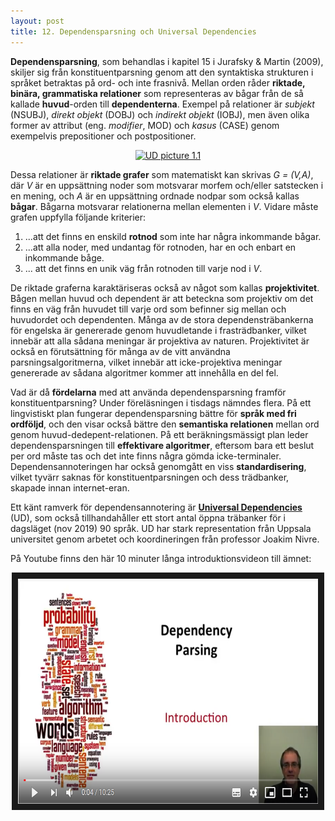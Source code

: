 ```yaml
---
layout: post
title: 12. Dependensparsning och Universal Dependencies
---
```


**Dependensparsning**, som behandlas i kapitel 15 i Jurafsky & Martin (2009), skiljer sig från konstituentparsning genom att den syntaktiska strukturen i språket betraktas på ord- och inte frasnivå. Mellan orden råder **riktade, binära, grammatiska relationer** som representeras av bågar från de så kallade **huvud**-orden till **dependenterna**. Exempel på relationer är *subjekt* (NSUBJ), *direkt objekt* (DOBJ) och *indirekt objekt* (IOBJ), men även olika former av attribut (eng. *modifier*, MOD) och *kasus* (CASE) genom exempelvis prepositioner och postpositioner.

<p align="center">
<a title="Tjo3ya [CC BY-SA 4.0 (https://creativecommons.org/licenses/by-sa/4.0)], via Wikimedia Commons" href="https://commons.wikimedia.org/wiki/File:UD_picture_1.1.jpg"><img width="128" alt="UD picture 1.1" src="https://upload.wikimedia.org/wikipedia/commons/e/e9/UD_picture_1.1.jpg"></a>
</p>

Dessa relationer är **riktade grafer** som matematiskt kan skrivas *G = (V,A)*, där *V* är en uppsättning noder som motsvarar morfem och/eller satstecken i en mening, och *A* är en uppsättning ordnade nodpar som också kallas **bågar**. Bågarna motsvarar relationerna mellan elementen i *V*. Vidare måste grafen uppfylla följande kriterier:
1) ...att det finns en enskild **rotnod** som inte har några inkommande bågar.  
2) ...att alla noder, med undantag för rotnoden, har en och enbart en inkommande båge.
3) ... att det finns en unik väg från rotnoden till varje nod i *V*.        

De riktade graferna karaktäriseras också av något som kallas **projektivitet**. Bågen mellan huvud och dependent är att beteckna som projektiv om det finns en väg från huvudet till varje ord som befinner sig mellan och huvudordet och dependenten. Många av de stora dependensträbankerna för engelska är genererade genom huvudletande i frasträdbanker, vilket innebär att alla sådana meningar är projektiva av naturen. Projektivitet är också en förutsättning för många av de vitt användna parsningsalgoritmerna, vilket innebär att icke-projektiva meningar genererade av sådana algoritmer kommer att innehålla en del fel. 

Vad är då **fördelarna** med att använda dependensparsning framför konstituentparsning? Under föreläsningen i tisdags nämndes flera. På ett lingvistiskt plan fungerar dependensparsning bättre för **språk med fri ordföljd**, och den visar också bättre den **semantiska relationen** mellan ord genom huvud-dedepent-relationen. På ett beräkningsmässigt plan leder dependensparsningen till **effektivare algoritmer**, eftersom bara ett beslut per ord måste tas och det inte finns några gömda icke-terminaler. Dependensannoteringen har också genomgått en viss **standardisering**, vilket tyvärr saknas för konstituentparsningen och dess trädbanker, skapade innan internet-eran. 

Ett känt ramverk för dependensannotering är [**Universal Dependencies**](https://universaldependencies.org/) (UD), som också tillhandahåller ett stort antal öppna träbanker för i dagsläget (nov 2019) 90 språk. UD har stark representation från Uppsala universitet genom arbetet och koordineringen från professor Joakim Nivre.

På Youtube finns den här 10 minuter långa introduktionsvideon till ämnet:

<p align="center">
<a href="https://www.youtube.com/watch?v=1_LQscB4Wso"><img src="/images/dependency_parsing.PNG" 
alt="Dependency Parsing Introduction" width="480" height="360" border="10" /></a></p>
